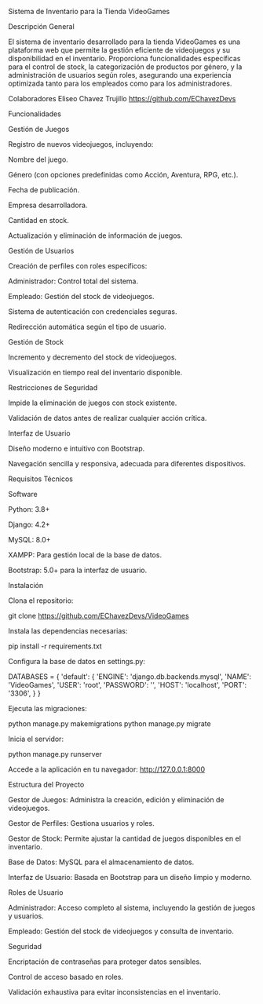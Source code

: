 Sistema de Inventario para la Tienda VideoGames

Descripción General

El sistema de inventario desarrollado para la tienda VideoGames es una plataforma web que permite la gestión eficiente de videojuegos y su disponibilidad en el inventario. Proporciona funcionalidades específicas para el control de stock, la categorización de productos por género, y la administración de usuarios según roles, asegurando una experiencia optimizada tanto para los empleados como para los administradores.

Colaboradores
Eliseo Chavez Trujillo
https://github.com/EChavezDevs


Funcionalidades

Gestión de Juegos

Registro de nuevos videojuegos, incluyendo:

Nombre del juego.

Género (con opciones predefinidas como Acción, Aventura, RPG, etc.).

Fecha de publicación.

Empresa desarrolladora.

Cantidad en stock.

Actualización y eliminación de información de juegos.

Gestión de Usuarios

Creación de perfiles con roles específicos:

Administrador: Control total del sistema.

Empleado: Gestión del stock de videojuegos.

Sistema de autenticación con credenciales seguras.

Redirección automática según el tipo de usuario.

Gestión de Stock

Incremento y decremento del stock de videojuegos.

Visualización en tiempo real del inventario disponible.

Restricciones de Seguridad

Impide la eliminación de juegos con stock existente.

Validación de datos antes de realizar cualquier acción crítica.

Interfaz de Usuario

Diseño moderno e intuitivo con Bootstrap.

Navegación sencilla y responsiva, adecuada para diferentes dispositivos.

Requisitos Técnicos

Software

Python: 3.8+

Django: 4.2+

MySQL: 8.0+

XAMPP: Para gestión local de la base de datos.

Bootstrap: 5.0+ para la interfaz de usuario.

Instalación

Clona el repositorio:

git clone https://github.com/EChavezDevs/VideoGames

Instala las dependencias necesarias:

pip install -r requirements.txt

Configura la base de datos en settings.py:

DATABASES = {
    'default': {
        'ENGINE': 'django.db.backends.mysql',
        'NAME': 'VideoGames',
        'USER': 'root',
        'PASSWORD': '',
        'HOST': 'localhost',
        'PORT': '3306',
    }
}

Ejecuta las migraciones:

python manage.py makemigrations
python manage.py migrate

Inicia el servidor:

python manage.py runserver

Accede a la aplicación en tu navegador:
http://127.0.0.1:8000

Estructura del Proyecto

Gestor de Juegos: Administra la creación, edición y eliminación de videojuegos.

Gestor de Perfiles: Gestiona usuarios y roles.

Gestor de Stock: Permite ajustar la cantidad de juegos disponibles en el inventario.

Base de Datos: MySQL para el almacenamiento de datos.

Interfaz de Usuario: Basada en Bootstrap para un diseño limpio y moderno.

Roles de Usuario

Administrador: Acceso completo al sistema, incluyendo la gestión de juegos y usuarios.

Empleado: Gestión del stock de videojuegos y consulta de inventario.

Seguridad

Encriptación de contraseñas para proteger datos sensibles.

Control de acceso basado en roles.

Validación exhaustiva para evitar inconsistencias en el inventario.
